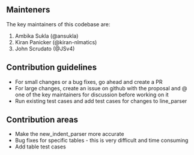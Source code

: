 ## Mainteners
The key maintainers of this codebase are:
1. Ambika Sukla (@ansukla)
2. Kiran Panicker (@kiran-nlmatics)
3. John Scrudato (@JSv4)

## Contribution guidelines
- For small changes or a bug fixes, go ahead and create a PR
- For large changes, create an issue on github with the proposal and @ one of the key maintainers for discussion before working on it
- Run existing test cases and add test cases for changes to line_parser

## Contribution areas
- Make the new_indent_parser more accurate
- Bug fixes for specific tables - this is very difficult and time consuming
- Add table test cases

